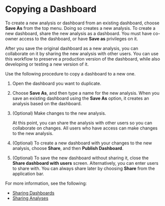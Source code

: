 # Copying a Dashboard<a name="copying-a-dashboard"></a>

To create a new analysis or dashboard from an existing dashboard, choose **Save As** from the top menu\. Doing so creates a new analysis\. To create a new dashboard, share the new analysis as a dashboard\. You must have co\-owner access to the dashboard, or have **Save as** privileges on it\.

After you save the original dashboard as a new analysis, you can collaborate on it by sharing the new analysis with other users\. You can use this workflow to preserve a production version of the dashboard, while also developing or testing a new version of it\.

Use the following procedure to copy a dashboard to a new one\.

1. Open the dashboard you want to duplicate\.

1. Choose **Save As**, and then type a name for the new analysis\. When you save an existing dashboard using the **Save As** option, it creates an analysis based on the dashboard\.

1. \(Optional\) Make changes to the new analysis\. 

   At this point, you can share the analysis with other users so you can collaborate on changes\. All users who have access can make changes to the new analysis\. 

1. \(Optional\) To create a new dashboard with your changes to the new analysis, choose **Share**, and then **Publish Dashboard**\.

1. \(Optional\) To save the new dashboard without sharing it, close the **Share dashboard with users** screen\. Alternatively, you can enter users to share with\. You can always share later by choosing **Share** from the application bar\.

For more information, see the following: 
+ [Sharing Dashboards](sharing-a-dashboard.md)
+ [Sharing Analyses](sharing-analyses.md)